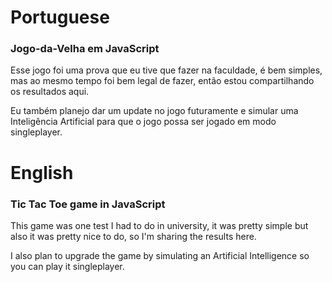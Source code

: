 # Portuguese
### Jogo-da-Velha em JavaScript
Esse jogo foi uma prova que eu tive que fazer na faculdade, é bem simples, mas ao mesmo tempo foi bem legal de fazer, então estou compartilhando os resultados aqui.

Eu também planejo dar um update no jogo futuramente e simular uma Inteligência Artificial para que o jogo possa ser jogado em modo singleplayer.


# English
### Tic Tac Toe game in JavaScript

This game was one test I had to do in university, it was pretty simple but also it was pretty nice to do, so I'm sharing the results here.

I also plan to upgrade the game by simulating an Artificial Intelligence so you can play it singleplayer.

